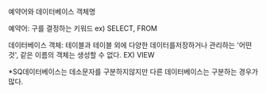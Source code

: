 예약어와 데이터베이스 객체명

예약어: 구를 결정하는 키워드 ex) SELECT, FROM

데이터베이스 객체: 테이블과 테이블 외에 다양한 데이터를저장하거나 관리하는 '어떤 것', 같은 이름의 객체는 생성할 수 없다. EX) VIEW

*SQ데이터베이스는 데소문자를 구분하지않지만 다른 데이터베이스는 구분하는 경우가 많다. 
